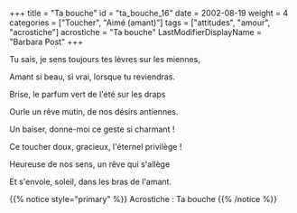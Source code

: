 +++
title = "Ta bouche"
id = "ta_bouche_16"
date = 2002-08-19
weight = 4
categories = ["Toucher", "Aimé (amant)"]
tags = ["attitudes", "amour", "acrostiche"]
acrostiche = "Ta bouche"
LastModifierDisplayName = "Barbara Post"
+++

Tu sais, je sens toujours tes lèvres sur les miennes,

Amant si beau, si vrai, lorsque tu reviendras.

Brise, le parfum vert de l'été sur les draps

Ourle un rêve mutin, de nos désirs antiennes.

Un baiser, donne-moi ce geste si charmant !

Ce toucher doux, gracieux, l'éternel privilège !

Heureuse de nos sens, un rêve qui s'allège

Et s'envole, soleil, dans les bras de l'amant.

{{% notice style="primary" %}}
Acrostiche : Ta bouche
{{% /notice %}}
